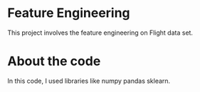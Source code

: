 # Feature Engineering 
This project involves the feature engineering on Flight data set. 

# About the code
In this code, I used libraries like numpy pandas sklearn.
